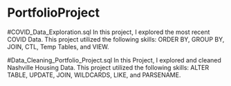# PortfolioProject

#COVID_Data_Exploration.sql
In this project, I explored the most recent COVID Data. This project utilized the following skills: ORDER BY, GROUP BY, JOIN, CTL, Temp Tables, and VIEW.

#Data_Cleaning_Portfolio_Project.sql
In this Project, I explored and cleaned Nashville Housing Data. This project utilized the following skills: ALTER TABLE, UPDATE, JOIN, WILDCARDS, LIKE, and
PARSENAME.

